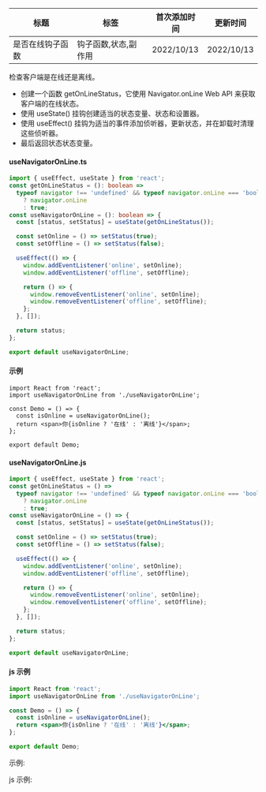 | 标题             | 标签                 | 首次添加时间 | 更新时间   |
| ---------------- | -------------------- | ------------ | ---------- |
| 是否在线钩子函数 | 钩子函数,状态,副作用 | 2022/10/13   | 2022/10/13 |

检查客户端是在线还是离线。

- 创建一个函数 getOnLineStatus，它使用 Navigator.onLine Web API 来获取客户端的在线状态。
- 使用 useState() 挂钩创建适当的状态变量、状态和设置器。
- 使用 useEffect() 挂钩为适当的事件添加侦听器，更新状态，并在卸载时清理这些侦听器。
- 最后返回状态状态变量。

#### useNavigatorOnLine.ts

```ts
import { useEffect, useState } from 'react';
const getOnLineStatus = (): boolean =>
  typeof navigator !== 'undefined' && typeof navigator.onLine === 'boolean'
    ? navigator.onLine
    : true;
const useNavigatorOnLine = (): boolean => {
  const [status, setStatus] = useState(getOnLineStatus());

  const setOnline = () => setStatus(true);
  const setOffline = () => setStatus(false);

  useEffect(() => {
    window.addEventListener('online', setOnline);
    window.addEventListener('offline', setOffline);

    return () => {
      window.removeEventListener('online', setOnline);
      window.removeEventListener('offline', setOffline);
    };
  }, []);

  return status;
};

export default useNavigatorOnLine;
```

#### 示例

```tsx | pure
import React from 'react';
import useNavigatorOnLine from './useNavigatorOnLine';

const Demo = () => {
  const isOnline = useNavigatorOnLine();
  return <span>你{isOnline ? '在线' : '离线'}</span>;
};

export default Demo;
```

#### useNavigatorOnLine.js

```js
import { useEffect, useState } from 'react';
const getOnLineStatus = () =>
  typeof navigator !== 'undefined' && typeof navigator.onLine === 'boolean'
    ? navigator.onLine
    : true;
const useNavigatorOnLine = () => {
  const [status, setStatus] = useState(getOnLineStatus());

  const setOnline = () => setStatus(true);
  const setOffline = () => setStatus(false);

  useEffect(() => {
    window.addEventListener('online', setOnline);
    window.addEventListener('offline', setOffline);

    return () => {
      window.removeEventListener('online', setOnline);
      window.removeEventListener('offline', setOffline);
    };
  }, []);

  return status;
};

export default useNavigatorOnLine;
```

#### js 示例

```jsx | pure
import React from 'react';
import useNavigatorOnLine from './useNavigatorOnLine';

const Demo = () => {
  const isOnline = useNavigatorOnLine();
  return <span>你{isOnline ? '在线' : '离线'}</span>;
};

export default Demo;
```

示例:

<code src="./Demo.zh-CN.tsx"></code>

js 示例:

<code src="./js/Demo.zh-CN.jsx"></code>
